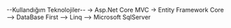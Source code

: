 --Kullandığım Teknolojiler--
-> Asp.Net Core MVC
-> Entity Framework Core
--> DataBase First
--> Linq
--> Microsoft SqlServer

